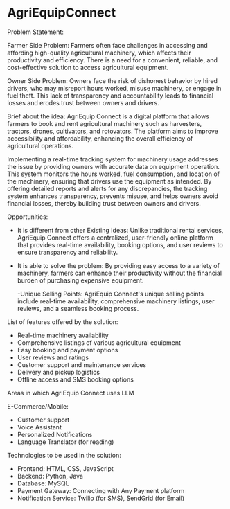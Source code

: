 # AgriEquipConnect


Problem Statement:

Farmer Side Problem:
Farmers often face challenges in accessing and affording high-quality agricultural machinery, which affects their productivity and efficiency. There is a need for a convenient, reliable, and cost-effective solution to access agricultural equipment.

Owner Side Problem:
Owners face the risk of dishonest behavior by hired drivers, who may misreport hours worked, misuse machinery, or engage in fuel theft. This lack of transparency and accountability leads to financial losses and erodes trust between owners and drivers.

Brief about the idea:
AgriEquip Connect is a digital platform that allows farmers to book and rent agricultural machinery such as harvesters, tractors, drones, cultivators, and rotovators. The platform aims to improve accessibility and affordability, enhancing the overall efficiency of agricultural operations.

Implementing a real-time tracking system for machinery usage addresses the issue by providing owners with accurate data on equipment operation. This system monitors the hours worked, fuel consumption, and location of the machinery, ensuring that drivers use the equipment as intended. By offering detailed reports and alerts for any discrepancies, the tracking system enhances transparency, prevents misuse, and helps owners avoid financial losses, thereby building trust between owners and drivers.

Opportunities:

- It is different from other Existing Ideas:
  Unlike traditional rental services, AgriEquip Connect offers a centralized, user-friendly online platform that provides real-time availability, booking options, and user reviews to ensure transparency and reliability.

- It is able to solve the problem:
  By providing easy access to a variety of machinery, farmers can enhance their productivity without the financial burden of purchasing expensive equipment.

  -Unique Selling Points:
  AgriEquip Connect's unique selling points include real-time availability, comprehensive machinery listings, user reviews, and a seamless booking process.

List of features offered by the solution:

- Real-time machinery availability
- Comprehensive listings of various agricultural equipment
- Easy booking and payment options
- User reviews and ratings
- Customer support and maintenance services
- Delivery and pickup logistics
- Offline access and SMS booking options

Areas in which AgriEquip Connect uses LLM

E-Commerce/Mobile:

- Customer support
- Voice Assistant
- Personalized Notifications
- Language Translator (for reading)

Technologies to be used in the solution:

- Frontend: HTML, CSS, JavaScript
- Backend: Python, Java
- Database: MySQL
- Payment Gateway: Connecting with Any Payment platform
- Notification Service: Twilio (for SMS), SendGrid (for Email)
